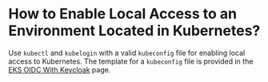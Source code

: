 # How to Enable Local Access to an Environment Located in Kubernetes?

<head>
  <link rel="canonical" href="https://docs.kuberocketci.io/faq/how-to/application-deployment/enable-local-access-to-kubernetes-environment" />
</head>

Use `kubectl` and `kubelogin` with a valid `kubeconfig` file for enabling local access to Kubernetes. The template for a `kubeconfig` file is provided in the [EKS OIDC With Keycloak](/docs/operator-guide/auth/configure-keycloak-oidc-eks#kubeconfig) page.
